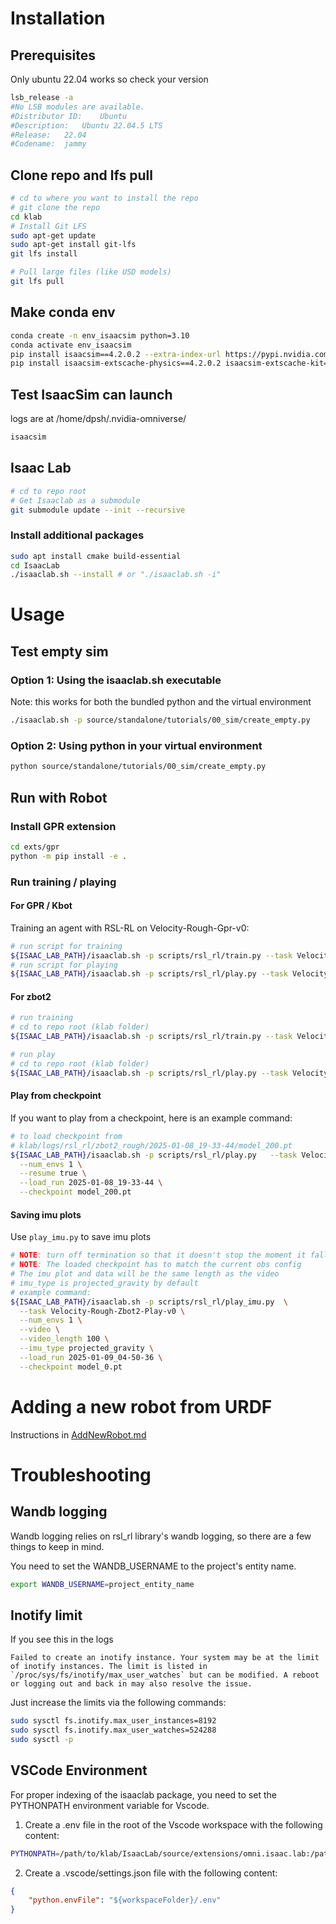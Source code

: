 # Installation

## Prerequisites

Only ubuntu 22.04 works so check your version
```bash
lsb_release -a
#No LSB modules are available.
#Distributor ID:	Ubuntu
#Description:	Ubuntu 22.04.5 LTS
#Release:	22.04
#Codename:	jammy
```

## Clone repo and lfs pull

```bash
# cd to where you want to install the repo
# git clone the repo
cd klab
# Install Git LFS
sudo apt-get update
sudo apt-get install git-lfs
git lfs install

# Pull large files (like USD models)
git lfs pull
```

## Make conda env

```bash
conda create -n env_isaacsim python=3.10
conda activate env_isaacsim
pip install isaacsim==4.2.0.2 --extra-index-url https://pypi.nvidia.com
pip install isaacsim-extscache-physics==4.2.0.2 isaacsim-extscache-kit==4.2.0.2 isaacsim-extscache-kit-sdk==4.2.0.2 --extra-index-url https://pypi.nvidia.com
```

## Test IsaacSim can launch

logs  are at /home/dpsh/.nvidia-omniverse/
```bash
isaacsim
```

## Isaac Lab
```bash
# cd to repo root
# Get Isaaclab as a submodule
git submodule update --init --recursive 
```

### Install additional packages
```bash
sudo apt install cmake build-essential
cd IsaacLab
./isaaclab.sh --install # or "./isaaclab.sh -i"
```

# Usage

## Test empty sim

### Option 1: Using the isaaclab.sh executable
Note: this works for both the bundled python and the virtual environment
```bash
./isaaclab.sh -p source/standalone/tutorials/00_sim/create_empty.py
```

### Option 2: Using python in your virtual environment
```bash
python source/standalone/tutorials/00_sim/create_empty.py
```

## Run with Robot

### Install GPR extension
```bash
cd exts/gpr
python -m pip install -e .
```

### Run training / playing

#### For GPR / Kbot

Training an agent with RSL-RL on Velocity-Rough-Gpr-v0:

```bash
# run script for training
${ISAAC_LAB_PATH}/isaaclab.sh -p scripts/rsl_rl/train.py --task Velocity-Rough-Gpr-v0
# run script for playing
${ISAAC_LAB_PATH}/isaaclab.sh -p scripts/rsl_rl/play.py --task Velocity-Rough-Gpr-Play-v0
```

#### For zbot2

```bash
# run training
# cd to repo root (klab folder)
${ISAAC_LAB_PATH}/isaaclab.sh -p scripts/rsl_rl/train.py --task Velocity-Rough-Zbot2-v0

# run play
# cd to repo root (klab folder)
${ISAAC_LAB_PATH}/isaaclab.sh -p scripts/rsl_rl/play.py --task Velocity-Rough-Zbot2-Play-v0
```

#### Play from checkpoint

If you want to play from a checkpoint, here is an example command:
```bash
# to load checkpoint from
# klab/logs/rsl_rl/zbot2_rough/2025-01-08_19-33-44/model_200.pt
${ISAAC_LAB_PATH}/isaaclab.sh -p scripts/rsl_rl/play.py   --task Velocity-Rough-Zbot2-Play-v0 \
  --num_envs 1 \
  --resume true \
  --load_run 2025-01-08_19-33-44 \
  --checkpoint model_200.pt
```

#### Saving imu plots 

Use `play_imu.py` to save imu plots

```bash
# NOTE: turn off termination so that it doesn't stop the moment it falls
# NOTE: The loaded checkpoint has to match the current obs config
# The imu plot and data will be the same length as the video
# imu_type is projected_gravity by default
# example command:
${ISAAC_LAB_PATH}/isaaclab.sh -p scripts/rsl_rl/play_imu.py  \
  --task Velocity-Rough-Zbot2-Play-v0 \
  --num_envs 1 \
  --video \
  --video_length 100 \
  --imu_type projected_gravity \
  --load_run 2025-01-09_04-50-36 \
  --checkpoint model_0.pt 
```


# Adding a new robot from URDF

Instructions in [AddNewRobot.md](AddNewRobot.md)

# Troubleshooting

## Wandb logging

Wandb logging relies on rsl_rl library's wandb logging, so there are a few things to keep in mind.

You need to set the WANDB_USERNAME to the project's entity name.

```bash
export WANDB_USERNAME=project_entity_name
```

## Inotify limit 

If you see this in the logs 
```
Failed to create an inotify instance. Your system may be at the limit of inotify instances. The limit is listed in `/proc/sys/fs/inotify/max_user_watches` but can be modified. A reboot or logging out and back in may also resolve the issue.
```
Just increase the limits via the following commands:
```bash
sudo sysctl fs.inotify.max_user_instances=8192
sudo sysctl fs.inotify.max_user_watches=524288
sudo sysctl -p
```

## VSCode Environment

For proper indexing of the isaaclab package, you need to set the PYTHONPATH environment variable for Vscode. 

1. Create a .env file in the root of the Vscode workspace with the following content:
```bash
PYTHONPATH=/path/to/klab/IsaacLab/source/extensions/omni.isaac.lab:/path/to/klab/IsaacLab/source/extensions/omni.isaac.lab_assets:/path/to/klab/IsaacLab/source/extensions/omni.isaac.lab_tasks
```

2. Create a .vscode/settings.json file with the following content:
```json
{
    "python.envFile": "${workspaceFolder}/.env"
}
```

